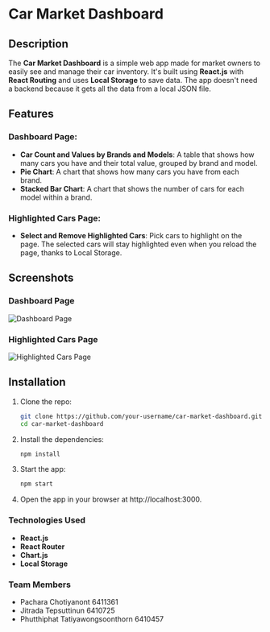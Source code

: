 # Car Market Dashboard

## Description
The **Car Market Dashboard** is a simple web app made for market owners to easily see and manage their car inventory. It's built using **React.js** with **React Routing** and uses **Local Storage** to save data. The app doesn't need a backend because it gets all the data from a local JSON file.

## Features

### Dashboard Page:
- **Car Count and Values by Brands and Models**: A table that shows how many cars you have and their total value, grouped by brand and model.
- **Pie Chart**: A chart that shows how many cars you have from each brand.
- **Stacked Bar Chart**: A chart that shows the number of cars for each model within a brand.

### Highlighted Cars Page:
- **Select and Remove Highlighted Cars**: Pick cars to highlight on the page. The selected cars will stay highlighted even when you reload the page, thanks to Local Storage.

## Screenshots

### Dashboard Page
![Dashboard Page](./screenshot-dashboard.png)

### Highlighted Cars Page
![Highlighted Cars Page](./screenshot-highlighted-cars.png)

## Installation

1. Clone the repo:
   ```bash
   git clone https://github.com/your-username/car-market-dashboard.git
   cd car-market-dashboard
2. Install the dependencies:
   ```bash
   npm install
3. Start the app:
   ```bash
   npm start
4. Open the app in your browser at http://localhost:3000.

### Technologies Used
- **React.js**
- **React Router**
- **Chart.js**
- **Local Storage**

### Team Members

* Pachara Chotiyanont 6411361
* Jitrada Tepsuttinun 6410725
* Phutthiphat Tatiyawongsoonthorn 6410457



